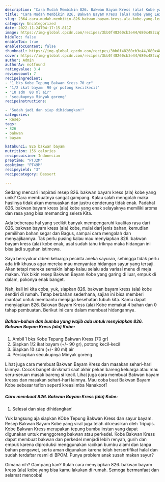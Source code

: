 ```yaml
---
description: "Cara Mudah Membikin 826. Bakwan Bayam Kress (ala) Kobe yang Lezat Sekali"
title: "Cara Mudah Membikin 826. Bakwan Bayam Kress (ala) Kobe yang Lezat Sekali"
slug: 2364-cara-mudah-membikin-826-bakwan-bayam-kress-ala-kobe-yang-lezat-sekali
category: Uncategorized
date: 2022-11-24T04:17:15.811Z
image: https://img-global.cpcdn.com/recipes/3bb0f48260cb3e44/680x482cq70/826-bakwan-bayam-kress-ala-kobe-foto-resep-utama.jpg
hideToc: false
enableToc: true
enableTocContent: false
thumbnail: https://img-global.cpcdn.com/recipes/3bb0f48260cb3e44/680x482cq70/826-bakwan-bayam-kress-ala-kobe-foto-resep-utama.jpg
cover: https://img-global.cpcdn.com/recipes/3bb0f48260cb3e44/680x482cq70/826-bakwan-bayam-kress-ala-kobe-foto-resep-utama.jpg
author: Admin
authorAv: notfound
ratingvalue: 3.4
reviewcount: 7
recipeingredient:
- "1 bks Kobe Tepung Bakwan Kress 70 gr"
- "1/2 ikat bayam  90 gr potong kecilkecil"
- "10 sdm  80 ml air"
- "secukupnya Minyak goreng"
recipeinstructions:

- "Sudah jadi dan siap dihidangkan!"
categories:
- Resep
tags:
- 826
- bakwan
- bayam

katakunci: 826 bakwan bayam 
nutrition: 156 calories
recipecuisine: Indonesian
preptime: "PT32M"
cooktime: "PT49M"
recipeyield: "3"
recipecategory: Dessert

---
```





Sedang mencari inspirasi resep 826. bakwan bayam kress (ala) kobe yang unik? Cara membuatnya sangat gampang. Kalau salah mengolah maka hasilnya tidak akan memuaskan dan justru cenderung tidak enak. Padahal 826. bakwan bayam kress (ala) kobe yang enak selayaknya memiliki aroma dan rasa yang bisa memancing selera Kita.





Ada beberapa hal yang sedikit banyak mempengaruhi kualitas rasa dari 826. bakwan bayam kress (ala) kobe, mulai dari jenis bahan, kemudian pemilihan bahan segar dan Bagus, sampai cara mengolah dan menyajikannya. Tak perlu pusing kalau mau menyiapkan 826. bakwan bayam kress (ala) kobe enak,      asal sudah tahu triknya maka hidangan ini bisa jadi suguhan istimewa.














Saya bersyukur diberi keluarga pecinta aneka sayuran, sehingga tidak perlu ada trik khusus agar mereka mau menyantap hidangan sayur yang tersaji. Akan tetapi mereka semakin lahap kalau selalu ada variasi menu di meja makan. Yuk bikin resep Bakwan Bayam Kobe yang garing di luar, empuk di dalam, pokonya enak banget.






Nah, kali ini kita coba, yuk, siapkan 826. bakwan bayam kress (ala) kobe sendiri di rumah. Tetap berbahan sederhana, sajian ini bisa memberi manfaat untuk membantu menjaga kesehatan tubuh kita. Kamu dapat menyiapkan 826. Bakwan Bayam Kress (ala) Kobe memakai 4 bahan dan 0 tahap pembuatan. Berikut ini cara dalam membuat hidangannya.

<!--inarticleads1-->

##### Bahan-bahan dan bumbu yang wajib ada untuk menyiapkan 826. Bakwan Bayam Kress (ala) Kobe:

1. Ambil 1 bks Kobe Tepung Bakwan Kress (70 gr)
1. Siapkan 1/2 ikat bayam (+/- 90 gr), potong kecil-kecil
1. Siapkan 10 sdm (+/- 80 ml) air
1. Persiapkan secukupnya Minyak goreng


Lihat juga cara membuat Bakwan Bayam Kress dan masakan sehari-hari lainnya. Cocok banget dinikmati saat akhir pekan bareng keluarga atau mau seru-seruan masak bareng si kecil. Lihat juga cara membuat Bakwan bayam kresss dan masakan sehari-hari lainnya. Mau coba buat Bakwan Bayam Kobe sebesar teflon seperti kreasi mba Nanakoot? 

<!--inarticleads2-->

##### Cara membuat 826. Bakwan Bayam Kress (ala) Kobe:


1. Selesai dan siap dihidangkan!

Yuk langsung aja siapkan KObe Tepung Bakwan Kress dan sayur bayam. Resep Bakwan Bayam Kobe yang viral juga telah dikreasikan oleh Tripujis. Kobe Bakwan Kress merupakan tepung bumbu instan yang dapat digunakan untuk menggoreng bakwan atau perkedel. Kobe Bakwan Kress dapat membuat bakwan dan perkedel menjadi lebih renyah, gurih dan empuk karena diproduksi menggunakan racikan bumbu alami dan tanpa bahan pengawet, serta aman digunakan karena telah bersertifikat halal dan sudah terdaftar resmi di BPOM. Punya problem anak susah makan sayur? 

Gimana nih? Gampang kan? Itulah cara menyiapkan 826. bakwan bayam kress (ala) kobe yang bisa kamu lakukan di rumah. Semoga bermanfaat dan selamat mencoba!
